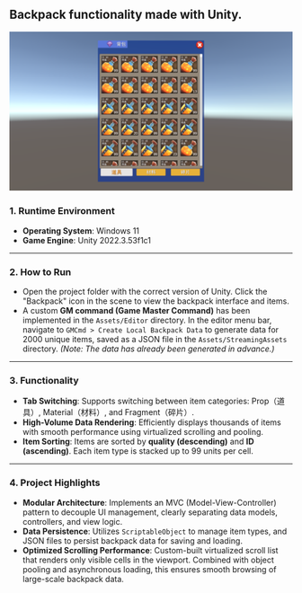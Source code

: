 ## Backpack functionality made with Unity.

![backpack-ui](public/images/backpack-ui.png)

### 1. Runtime Environment

- **Operating System**: Windows 11
- **Game Engine**: Unity 2022.3.53f1c1

---

### 2. How to Run

- Open the project folder with the correct version of Unity. Click the "Backpack" icon in the scene to view the backpack interface and items.
- A custom **GM command (Game Master Command)** has been implemented in the `Assets/Editor` directory. In the editor menu bar, navigate to `GMCmd > Create Local Backpack Data` to generate data for 2000 unique items, saved as a JSON file in the `Assets/StreamingAssets` directory. *(Note: The data has already been generated in advance.)*

---

### 3. Functionality

- **Tab Switching**: Supports switching between item categories: Prop（道具）, Material（材料）, and Fragment（碎片）.
- **High-Volume Data Rendering**: Efficiently displays thousands of items with smooth performance using virtualized scrolling and pooling.
- **Item Sorting**: Items are sorted by **quality (descending)** and **ID (ascending)**.
   Each item type is stacked up to 99 units per cell.

---

### 4. Project Highlights

- **Modular Architecture**: Implements an MVC (Model-View-Controller) pattern to decouple UI management, clearly separating data models, controllers, and view logic.
- **Data Persistence**: Utilizes `ScriptableObject` to manage item types, and JSON files to persist backpack data for saving and loading.
- **Optimized Scrolling Performance**: Custom-built virtualized scroll list that renders only visible cells in the viewport. Combined with object pooling and asynchronous loading, this ensures smooth browsing of large-scale backpack data.
